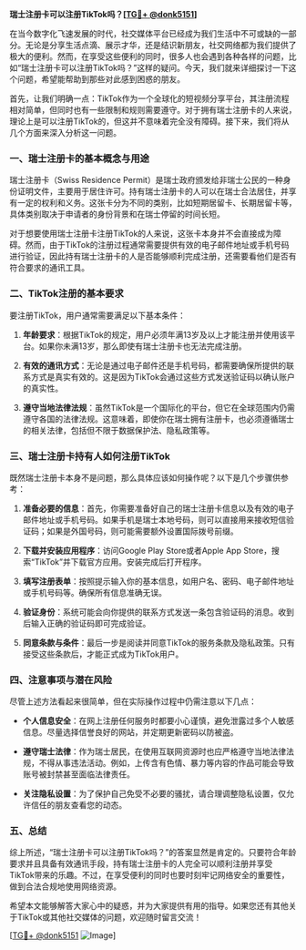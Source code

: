 **瑞士注册卡可以注册TikTok吗？[[TG💪+ @donk5151](https://t.me/s/donk5151)]**

在当今数字化飞速发展的时代，社交媒体平台已经成为我们生活中不可或缺的一部分。无论是分享生活点滴、展示才华，还是结识新朋友，社交网络都为我们提供了极大的便利。然而，在享受这些便利的同时，很多人也会遇到各种各样的问题，比如“瑞士注册卡可以注册TikTok吗？”这样的疑问。今天，我们就来详细探讨一下这个问题，希望能帮助到那些对此感到困惑的朋友。

首先，让我们明确一点：TikTok作为一个全球化的短视频分享平台，其注册流程相对简单，但同时也有一些限制和规则需要遵守。对于拥有瑞士注册卡的人来说，理论上是可以注册TikTok的，但这并不意味着完全没有障碍。接下来，我们将从几个方面来深入分析这一问题。

### **一、瑞士注册卡的基本概念与用途**

瑞士注册卡（Swiss Residence Permit）是瑞士政府颁发给非瑞士公民的一种身份证明文件，主要用于居住许可。持有瑞士注册卡的人可以在瑞士合法居住，并享有一定的权利和义务。这张卡分为不同的类别，比如短期居留卡、长期居留卡等，具体类别取决于申请者的身份背景和在瑞士停留的时间长短。

对于想要使用瑞士注册卡注册TikTok的人来说，这张卡本身并不会直接成为障碍。然而，由于TikTok的注册过程通常需要提供有效的电子邮件地址或手机号码进行验证，因此持有瑞士注册卡的人是否能够顺利完成注册，还需要看他们是否有符合要求的通讯工具。

### **二、TikTok注册的基本要求**

要注册TikTok，用户通常需要满足以下基本条件：

1. **年龄要求**：根据TikTok的规定，用户必须年满13岁及以上才能注册并使用该平台。如果你未满13岁，那么即使有瑞士注册卡也无法完成注册。
   
2. **有效的通讯方式**：无论是通过电子邮件还是手机号码，都需要确保所提供的联系方式是真实有效的。这是因为TikTok会通过这些方式发送验证码以确认账户的真实性。

3. **遵守当地法律法规**：虽然TikTok是一个国际化的平台，但它在全球范围内仍需遵守各国的法律法规。这意味着，即使你在瑞士拥有注册卡，也必须遵循瑞士的相关法律，包括但不限于数据保护法、隐私政策等。

### **三、瑞士注册卡持有人如何注册TikTok**

既然瑞士注册卡本身不是问题，那么具体应该如何操作呢？以下是几个步骤供参考：

1. **准备必要的信息**：首先，你需要准备好自己的瑞士注册卡信息以及有效的电子邮件地址或手机号码。如果手机是瑞士本地号码，则可以直接用来接收短信验证码；如果是外国号码，则可能需要额外设置国际拨号前缀。

2. **下载并安装应用程序**：访问Google Play Store或者Apple App Store，搜索“TikTok”并下载官方应用。安装完成后打开程序。

3. **填写注册表单**：按照提示输入你的基本信息，如用户名、密码、电子邮件地址或手机号码等。确保所有信息准确无误。

4. **验证身份**：系统可能会向你提供的联系方式发送一条包含验证码的消息。收到后输入正确的验证码即可完成验证。

5. **同意条款与条件**：最后一步是阅读并同意TikTok的服务条款及隐私政策。只有接受这些条款后，才能正式成为TikTok用户。

### **四、注意事项与潜在风险**

尽管上述方法看起来很简单，但在实际操作过程中仍需注意以下几点：

- **个人信息安全**：在网上注册任何服务时都要小心谨慎，避免泄露过多个人敏感信息。尽量选择信誉良好的网站，并定期更新密码以防被盗。
  
- **遵守瑞士法律**：作为瑞士居民，在使用互联网资源时也应严格遵守当地法律法规，不得从事违法活动。例如，上传含有色情、暴力等内容的作品可能会导致账号被封禁甚至面临法律责任。

- **关注隐私设置**：为了保护自己免受不必要的骚扰，请合理调整隐私设置，仅允许信任的朋友查看您的动态。

### **五、总结**

综上所述，“瑞士注册卡可以注册TikTok吗？”的答案显然是肯定的。只要符合年龄要求并且具备有效通讯手段，持有瑞士注册卡的人完全可以顺利注册并享受TikTok带来的乐趣。不过，在享受便利的同时也要时刻牢记网络安全的重要性，做到合法合规地使用网络资源。

希望本文能够解答大家心中的疑惑，并为大家提供有用的指导。如果您还有其他关于TikTok或其他社交媒体的问题，欢迎随时留言交流！

[[TG💪+ @donk5151](https://t.me/s/donk5151) ![Image](https://i.postimg.cc/rwNCRYN7/Snipaste-2025-04-30-17-27-05.png)]